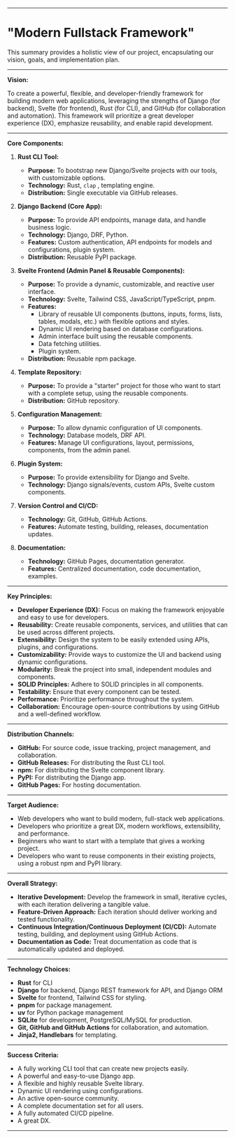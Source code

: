 
---

# **"Modern Fullstack Framework"**

This summary provides a holistic view of our project, encapsulating our vision, goals, and implementation plan.

---

**Vision:**

To create a powerful, flexible, and developer-friendly framework for building modern web applications, leveraging the strengths of Django (for backend), Svelte (for frontend), Rust (for CLI), and GitHub (for collaboration and automation). This framework will prioritize a great developer experience (DX), emphasize reusability, and enable rapid development.

---

**Core Components:**

1. **Rust CLI Tool:**
   * **Purpose:** To bootstrap new Django/Svelte projects with our tools, with customizable options.
   * **Technology:** Rust, `clap` , templating engine.
   * **Distribution:** Single executable via GitHub releases.

2. **Django Backend (Core App):**
   * **Purpose:** To provide API endpoints, manage data, and handle business logic.
   * **Technology:** Django, DRF, Python.
   * **Features:** Custom authentication, API endpoints for models and configurations, plugin system.
   * **Distribution:** Reusable PyPI package.

3. **Svelte Frontend (Admin Panel & Reusable Components):**
   * **Purpose:** To provide a dynamic, customizable, and reactive user interface.
   * **Technology:** Svelte, Tailwind CSS, JavaScript/TypeScript, pnpm.
   * **Features:**
     * Library of reusable UI components (buttons, inputs, forms, lists, tables, modals, etc.) with flexible options and styles.
     * Dynamic UI rendering based on database configurations.
     * Admin interface built using the reusable components.
     * Data fetching utilities.
     * Plugin system.
   * **Distribution:** Reusable npm package.

4. **Template Repository:**
   * **Purpose:** To provide a "starter" project for those who want to start with a complete setup, using the reusable components.
   * **Distribution:** GitHub repository.

5. **Configuration Management:**
   * **Purpose:** To allow dynamic configuration of UI components.
   * **Technology:** Database models, DRF API.
   * **Features:** Manage UI configurations, layout, permissions, components, from the admin panel.

6. **Plugin System:**
   * **Purpose:** To provide extensibility for Django and Svelte.
   * **Technology:** Django signals/events, custom APIs, Svelte custom components.

7. **Version Control and CI/CD:**
   * **Technology:** Git, GitHub, GitHub Actions.
   * **Features:** Automate testing, building, releases, documentation updates.

8. **Documentation:**
   * **Technology:** GitHub Pages, documentation generator.
   * **Features:** Centralized documentation, code documentation, examples.

---

**Key Principles:**

* **Developer Experience (DX):** Focus on making the framework enjoyable and easy to use for developers.
* **Reusability:** Create reusable components, services, and utilities that can be used across different projects.
* **Extensibility:** Design the system to be easily extended using APIs, plugins, and configurations.
* **Customizability:** Provide ways to customize the UI and backend using dynamic configurations.
* **Modularity:** Break the project into small, independent modules and components.
* **SOLID Principles:** Adhere to SOLID principles in all components.
* **Testability:** Ensure that every component can be tested.
* **Performance:** Prioritize performance throughout the system.
* **Collaboration:** Encourage open-source contributions by using GitHub and a well-defined workflow.

---

**Distribution Channels:**

* **GitHub:** For source code, issue tracking, project management, and collaboration.
* **GitHub Releases:** For distributing the Rust CLI tool.
* **npm:** For distributing the Svelte component library.
* **PyPI:** For distributing the Django app.
* **GitHub Pages:** For hosting documentation.

---

**Target Audience:**

* Web developers who want to build modern, full-stack web applications.
* Developers who prioritize a great DX, modern workflows, extensibility, and performance.
* Beginners who want to start with a template that gives a working project.
* Developers who want to reuse components in their existing projects, using a robust npm and PyPI library.

---

**Overall Strategy:**

* **Iterative Development:** Develop the framework in small, iterative cycles, with each iteration delivering a tangible value.
* **Feature-Driven Approach:** Each iteration should deliver working and tested functionality.
* **Continuous Integration/Continuous Deployment (CI/CD):** Automate testing, building, and deployment using GitHub Actions.
* **Documentation as Code:** Treat documentation as code that is automatically updated and deployed.

---

**Technology Choices:**

* **Rust** for CLI
* **Django** for backend, Django REST framework for API, and Django ORM
* **Svelte** for frontend, Tailwind CSS for styling.
* **pnpm** for package management.
* **uv** for Python package management
* **SQLite** for development, PostgreSQL/MySQL for production.
* **Git, GitHub and GitHub Actions** for collaboration, and automation.
* **Jinja2, Handlebars** for templating.

---

**Success Criteria:**

* A fully working CLI tool that can create new projects easily.
* A powerful and easy-to-use Django app.
* A flexible and highly reusable Svelte library.
* Dynamic UI rendering using configurations.
* An active open-source community.
* A complete documentation set for all users.
* A fully automated CI/CD pipeline.
* A great DX.

---

